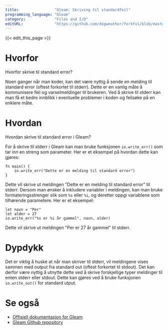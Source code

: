 ```yaml
---
title:                "Gleam: Skriving til standardfeil"
programming_language: "Gleam"
category:             "Files and I/O"
editURL:              "https://github.com/dogweather/forkful/blob/master/content/no/gleam/writing-to-standard-error.md"
---
```


{{< edit_this_page >}}

# Hvorfor

Hvorfor skrive til standard error? 

Noen ganger når man koder, kan det være nyttig å sende en melding til standard error (oftest forkortet til stderr). Dette er en vanlig måte å kommunisere feil og varselmeldinger til brukeren. Ved å skrive til stderr kan man få et bedre innblikk i eventuelle problemer i koden og feilsøke på en enklere måte. 

# Hvordan

Hvordan skrive til standard error i Gleam? 

For å skrive til stderr i Gleam kan man bruke funksjonen `io.write_err()` som tar inn en streng som parameter. Her er et eksempel på hvordan dette kan gjøres: 

```Gleam
fn main() {
    io.write_err("Dette er en melding til standard error")
}
```

Dette vil skrive ut meldingen "Dette er en melding til standard error" til stderr. Dersom man ønsker å inkludere variabler i meldingen, kan man bruke formateringsstrenger slik som `%s` eller `%i`, og deretter oppgi variablene som tilhørende parametere. Her er et eksempel: 

```Gleam
let navn = "Per"
let alder = 27
io.write_err("%s er %i år gammel", navn, alder)
```

Dette vil skrive ut meldingen "Per er 27 år gammel" til stderr. 

# Dypdykk 

Det er viktig å huske at når man skriver til stderr, vil meldingene vises sammen med output fra standard out (oftest forkortet til stdout). Det kan derfor være nyttig å utnytte dette ved å skrive forskjellige typer meldinger til enten stderr eller stdout. Dette kan gjøres ved å bruke funksjonen `io.write_out()` for standard utput. 

# Se også 

- [Offisiell dokumentasjon for Gleam](https://gleam.run/documentation/)
- [Gleam Github repository](https://github.com/gleam-lang/gleam)